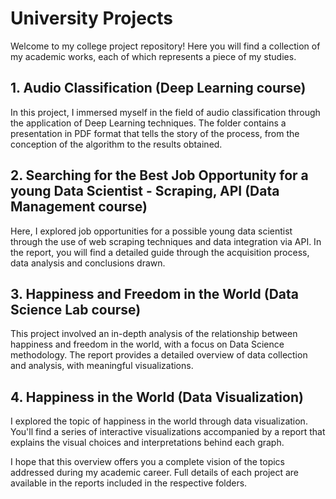 # University Projects

Welcome to my college project repository! Here you will find a collection of my academic works, each of which represents a piece of my studies.

## 1. Audio Classification (Deep Learning course)

In this project, I immersed myself in the field of audio classification through the application of Deep Learning techniques. The folder contains a presentation in PDF format that tells the story of the process, from the conception of the algorithm to the results obtained.

## 2. Searching for the Best Job Opportunity for a young Data Scientist - Scraping, API (Data Management course)

Here, I explored job opportunities for a possible young data scientist through the use of web scraping techniques and data integration via API. In the report, you will find a detailed guide through the acquisition process, data analysis and conclusions drawn.

## 3. Happiness and Freedom in the World (Data Science Lab course)

This project involved an in-depth analysis of the relationship between happiness and freedom in the world, with a focus on Data Science methodology. The report provides a detailed overview of data collection and analysis, with meaningful visualizations.

## 4. Happiness in the World (Data Visualization)

I explored the topic of happiness in the world through data visualization. You'll find a series of interactive visualizations accompanied by a report that explains the visual choices and interpretations behind each graph.

I hope that this overview offers you a complete vision of the topics addressed during my academic career. Full details of each project are available in the reports included in the respective folders.
